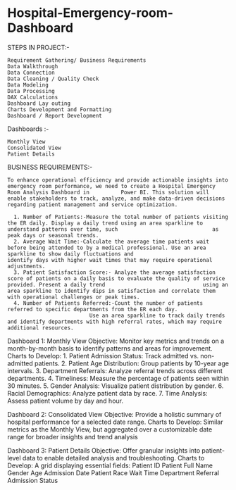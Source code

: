 # Hospital-Emergency-room-Dashboard
STEPS IN PROJECT:-

    Requirement Gathering/ Business Requirements
    Data Walkthrough
    Data Connection
    Data Cleaning / Quality Check
    Data Modeling
    Data Processing
    DAX Calculations
    Dashboard Lay outing
    Charts Development and Formatting
    Dashboard / Report Development
    
Dashboards :-

    Monthly View
    Consolidated View
    Patient Details
    
BUSINESS REQUIREMENTS:-

    To enhance operational efficiency and provide actionable insights into emergency room performance, we need to create a Hospital Emergency Room Analysis Dashboard in          Power BI. This solution will enable stakeholders to track, analyze, and make data-driven decisions regarding patient management and service optimization.
    
      1. Number of Patients:-Measure the total number of patients visiting the ER daily. Display a daily trend using an area sparkline to understand patterns over time, such                              as peak days or seasonal trends.
      2. Average Wait Time:-Calculate the average time patients wait before being attended to by a medical professional. Use an area sparkline to show daily fluctuations and                              identify days with higher wait times that may require operational adjustments.
      3. Patient Satisfaction Score:- Analyze the average satisfaction score of patients on a daily basis to evaluate the quality of service provided. Present a daily trend                               using an area sparkline to identify dips in satisfaction and correlate them with operational challenges or peak times.
      4. Number of Patients Referred:-Count the number of patients referred to specific departments from the ER each day.
                              Use an area sparkline to track daily trends and identify departments with high referral rates, which may require additional resources.
                              
Dashboard 1: Monthly View 
Objective: Monitor key metrics and trends on a month-by-month basis to identify patterns and areas for improvement.
Charts to Develop:
       1. Patient Admission Status: Track admitted vs. non-admitted patients.
       2. Patient Age Distribution: Group patients by 10-year age intervals.
       3. Department Referrals: Analyze referral trends across different departments.
       4. Timeliness: Measure the percentage of patients seen within 30 minutes.
       5. Gender Analysis: Visualize patient distribution by gender.
       6. Racial Demographics: Analyze patient data by race.
       7. Time Analysis: Assess patient volume by day and hour.
       
Dashboard 2: Consolidated View 
Objective: Provide a holistic summary of hospital performance for a selected date range.
Charts to Develop:
        Similar metrics as the Monthly View, but aggregated over a customizable date range for broader insights and trend analysis
        
 Dashboard 3: Patient Details
Objective: Offer granular insights into patient-level data to enable detailed analysis and troubleshooting.
Charts to Develop: A grid displaying essential fields:
Patient ID
Patient Full Name
Gender
Age
Admission Date
Patient Race
Wait Time
Department Referral
Admission Status











